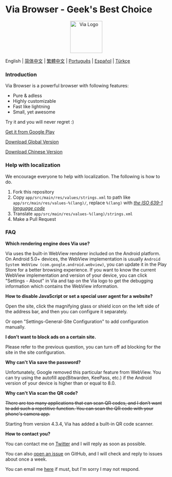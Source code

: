 # Via Browser - Geek's Best Choice

<div align="center"><img src="http://viayoo.com/en/images/logo.png" alt="Via Logo" height="100"/></div>

English | [简体中文](https://github.com/tuyafeng/Via/blob/master/README_zh_CN.md) | [繁體中文](https://github.com/tuyafeng/Via/blob/master/README_zh_TW.md) | [Português](https://github.com/tuyafeng/Via/blob/master/README_pt_BR.md) | [Español](https://github.com/tuyafeng/Via/blob/master/README_es.md) | [Türkçe](https://github.com/tuyafeng/Via/blob/master/README_tr.md)

### Introduction

Via Browser is a powerful browser with following features:

- Pure & adless
- Highly customizable
- Fast like lightning
- Small, yet awesome

Try it and you will never regret :)

[Get it from Google Play](https://play.google.com/store/apps/details?id=mark.via.gp)

[Download Global Version](https://res.viayoo.com/v1/via-release.apk)

[Download Chinese Version](https://res.viayoo.com/v1/via-release-cn.apk)

### Help with localization

We encourage everyone to help with localization. The following is how to do.

1. Fork this repository
2. Copy `app/src/main/res/values/strings.xml` to path like `app/src/main/res/values-%(lang)/`, replace `%(lang)` with [*the ISO 639-1 language code*](http://www.loc.gov/standards/iso639-2/php/code_list.php)
3. Translate `app/src/main/res/values-%(lang)/strings.xml`
4. Make a Pull Request

### FAQ

**Which rendering engine does Via use?**

Via uses the built-in WebView renderer included on the Android platform. On Android 5.0+ devices, the WebView implementation is usually `Android System WebView (com.google.android.webview)`, you can update it in the Play Store for a better browsing experience. If you want to know the current WebView implementation and version of your device, you can click "Settings - About" in Via and tap on the Via logo to get the debugging information which contains the WebView information.

**How to disable JavaScript or set a special user agent for a website?**

Open the site, click the magnifying glass or shield icon on the left side of the address bar, and then you can configure it separately.

Or open "Settings-General-Site Configuration" to add configuration manually.

**I don’t want to block ads on a certain site.**

Please refer to the previous question, you can turn off ad blocking for the site in the site configuration.

**Why can't Via save the password?**

Unfortunately, Google removed this particular feature from WebView. You can try using the autofill app(Bitwarden, KeePass, etc.) if the Android version of your device is higher than or equal to 8.0.

**Why can't Via scan the QR code?**

~~There are too many applications that can scan QR codes, and I don’t want to add such a repetitive function. You can scan the QR code with your phone's camera app.~~

Starting from version 4.3.4, Via has added a built-in QR code scanner.

**How to contact you?**

You can contact me on [Twitter](https://twitter.com/Yafeng78600505) and I will reply as soon as possible.

You can also [open an issue](https://github.com/tuyafeng/Via/issues/new) on GitHub, and I will check and reply to issues about once a week.

You can email me [here](mailto:yafengtu@gmail.com) if must, but I'm sorry I may not respond.

